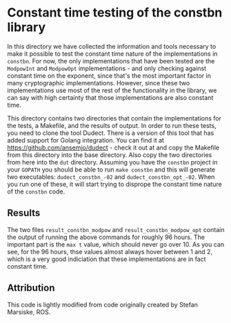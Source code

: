 # Constant time testing of the constbn library

In this directory we have collected the information and tools necessary to make it possible to test the constant time
nature of the implementations in `constbn`. For now, the only implementations that have been tested are the `ModpowInt`
and `ModpowOpt` implementations - and only checking against constant time on the exponent, since that's the most
important factor in many cryptographic implementations. However, since these two implementations use most of the rest of
the functionality in the library, we can say with high certainty that those implementations are also constant time.

This directory contains two directories that contain the implementations for the tests, a Makefile, and the results of
output. In order to run these tests, you need to clone the tool Dudect. There is a version of this tool that has added
support for Golang integration. You can find it at https://github.com/ansemjo/dudect - check it out at and copy the
Makefile from this directory into the base directory. Also copy the two directories from here into the `dut`
directory. Assuming you have the `constbn` project in your `GOPATH` you should be able to run `make constbn` and this
will generate two executables: `dudect_constbn_-02` and `dudect_constbn_opt_-02`. When you run one of these, it will
start trying to disprope the constant time nature of the `constbn` code.


## Results

The two files `result_constbn_modpow` and `result_constbn_modpow_opt` contain the output of running the above commands
for roughly 96 hours. The important part is the `max t` value, which should never go over 10. As you can see, for the 96
hours, thse values almost always hover between 1 and 2, which is a very good indiciation that these implementations are
in fact constant time.


## Attribution

This code is lightly modified from code originally created by Stefan Marsiske, ROS. 
